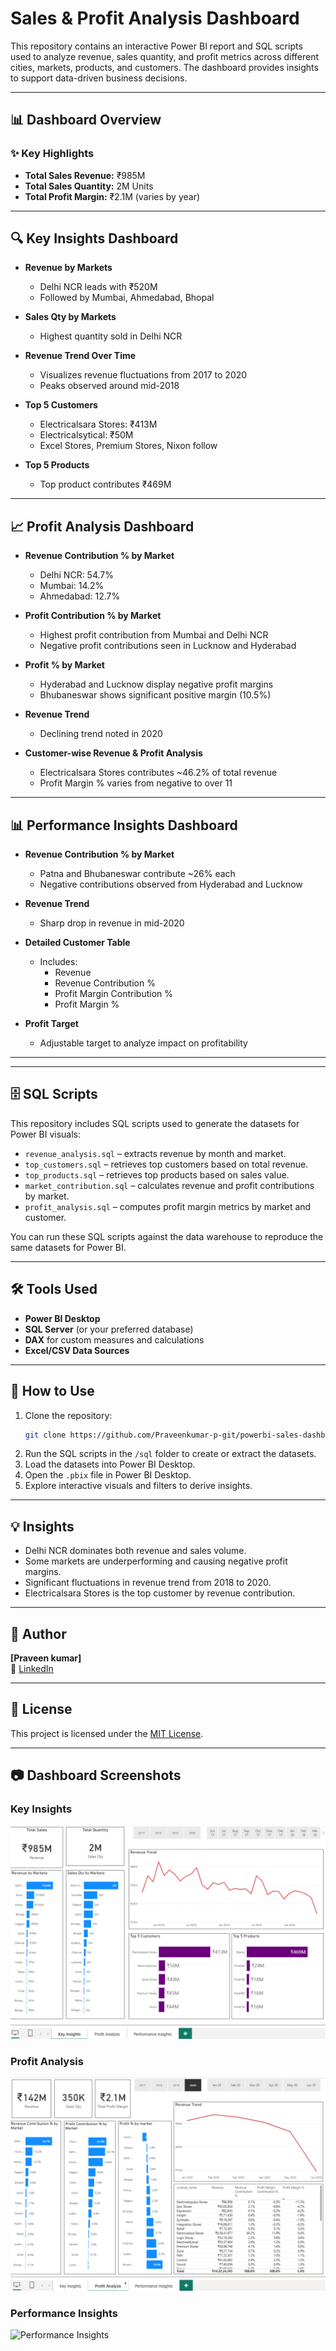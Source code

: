 # Sales & Profit Analysis Dashboard

This repository contains an interactive Power BI report and SQL scripts used to analyze revenue, sales quantity, and profit metrics across different cities, markets, products, and customers. The dashboard provides insights to support data-driven business decisions.

---

## 📊 Dashboard Overview

### ✨ Key Highlights

- **Total Sales Revenue:** ₹985M
- **Total Sales Quantity:** 2M Units
- **Total Profit Margin:** ₹2.1M (varies by year)

---

## 🔍 Key Insights Dashboard

- **Revenue by Markets**
  - Delhi NCR leads with ₹520M
  - Followed by Mumbai, Ahmedabad, Bhopal

- **Sales Qty by Markets**
  - Highest quantity sold in Delhi NCR

- **Revenue Trend Over Time**
  - Visualizes revenue fluctuations from 2017 to 2020
  - Peaks observed around mid-2018

- **Top 5 Customers**
  - Electricalsara Stores: ₹413M
  - Electricalsytical: ₹50M
  - Excel Stores, Premium Stores, Nixon follow

- **Top 5 Products**
  - Top product contributes ₹469M

---

## 📈 Profit Analysis Dashboard

- **Revenue Contribution % by Market**
  - Delhi NCR: 54.7%
  - Mumbai: 14.2%
  - Ahmedabad: 12.7%

- **Profit Contribution % by Market**
  - Highest profit contribution from Mumbai and Delhi NCR
  - Negative profit contributions seen in Lucknow and Hyderabad

- **Profit % by Market**
  - Hyderabad and Lucknow display negative profit margins
  - Bhubaneswar shows significant positive margin (10.5%)

- **Revenue Trend**
  - Declining trend noted in 2020

- **Customer-wise Revenue & Profit Analysis**
  - Electricalsara Stores contributes ~46.2% of total revenue
  - Profit Margin % varies from negative to over 11

---

## 📊 Performance Insights Dashboard

- **Revenue Contribution % by Market**
  - Patna and Bhubaneswar contribute ~26% each
  - Negative contributions observed from Hyderabad and Lucknow

- **Revenue Trend**
  - Sharp drop in revenue in mid-2020

- **Detailed Customer Table**
  - Includes:
    - Revenue
    - Revenue Contribution %
    - Profit Margin Contribution %
    - Profit Margin %

- **Profit Target**
  - Adjustable target to analyze impact on profitability


---


---

## 🗄️ SQL Scripts

This repository includes SQL scripts used to generate the datasets for Power BI visuals:

- `revenue_analysis.sql` – extracts revenue by month and market.
- `top_customers.sql` – retrieves top customers based on total revenue.
- `top_products.sql` – retrieves top products based on sales value.
- `market_contribution.sql` – calculates revenue and profit contributions by market.
- `profit_analysis.sql` – computes profit margin metrics by market and customer.

You can run these SQL scripts against the data warehouse to reproduce the same datasets for Power BI.

---

## 🛠️ Tools Used

- **Power BI Desktop**
- **SQL Server** (or your preferred database)
- **DAX** for custom measures and calculations
- **Excel/CSV Data Sources**

---

## 🚀 How to Use

1. Clone the repository:
    ```bash
    git clone https://github.com/Praveenkumar-p-git/powerbi-sales-dashboard.git
    ```
2. Run the SQL scripts in the `/sql` folder to create or extract the datasets.
3. Load the datasets into Power BI Desktop.
4. Open the `.pbix` file in Power BI Desktop.
5. Explore interactive visuals and filters to derive insights.

---

## 💡 Insights

- Delhi NCR dominates both revenue and sales volume.
- Some markets are underperforming and causing negative profit margins.
- Significant fluctuations in revenue trend from 2018 to 2020.
- Electricalsara Stores is the top customer by revenue contribution.

---

## 👤 Author

  **[Praveen kumar]**  
🔗 [LinkedIn](https://linkedin.com/in/itzpraveen)

---

## 📜 License

This project is licensed under the [MIT License](LICENSE).

---

## 📷 Dashboard Screenshots

### Key Insights
![Key Insights](https://github.com/Praveenkumar-p-gif/Sales-insight-Domain/blob/main/Sales%20Insights/Key%20Insights.png)

### Profit Analysis
![Profit Analysis](https://github.com/Praveenkumar-p-gif/Sales-insight-Domain/blob/main/Sales%20Insights/Profit%20Analysis.png)

### Performance Insights
![Performance Insights](./Performance%20Insights.png)




